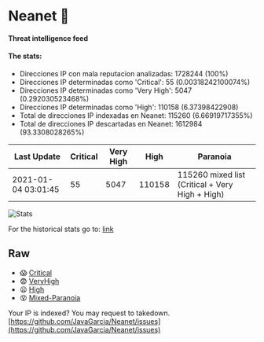 # Neanet :hocho:
#### Threat intelligence feed
#### The stats:

- Direcciones IP con mala reputacion analizadas: 1728244 (100%)
- Direcciones IP determinadas como 'Critical':  55 (0.00318242100074%)
- Direcciones IP determinadas como 'Very High':  5047 (0.292030523468%)
- Direcciones IP determinadas como 'High':  110158 (6.37398422908)
- Total de direcciones IP indexadas en Neanet:  115260 (6.66919717355%)
- Total de direcciones IP descartadas en Neanet:  1612984 (93.3308028265%)

| Last Update | Critical | Very High | High | Paranoia |
| --- | --- | --- | --- | --- |
| 2021-01-04 03:01:45 | 55 | 5047 | 110158 | 115260 mixed list (Critical + Very High + High)|

![Stats](https://docs.google.com/spreadsheets/d/e/2PACX-1vSnaNMIXVabIpDJjufMlzH7poXnshF3mgd8Is1g9ytUEzVsP5my4Trn8f-xkoLLQ38xpL3HtmUexLo6/pubchart?oid=501124687&format=image)

For the historical stats go to: [link](/stats.csv)
## Raw
- :scream: [Critical](https://raw.githubusercontent.com/JavaGarcia/Neanet/master/blacklists/neanet_critical.txt)
- :fearful: [VeryHigh](https://raw.githubusercontent.com/JavaGarcia/Neanet/master/blacklists/neanet_veryHigh.txtt)
- :frowning: [High](https://raw.githubusercontent.com/JavaGarcia/Neanet/master/blacklists/neanet_high.txt)
- :dizzy_face: [Mixed-Paranoia](https://raw.githubusercontent.com/JavaGarcia/Neanet/master/blacklists/neanet_all.txt)


Your IP is indexed? You may request to takedown. [https://github.com/JavaGarcia/Neanet/issues](https://github.com/JavaGarcia/Neanet/issues)

























































































































































































































































































































































































































































































































































































































































































































































































































































































































































































































































































































































































































































































































































































































































































































































































































































































































































































































































































































































































































































































































































































































































































































































































































































































































































































































































































































































































































































































































































































































































































































































































































































































































































































